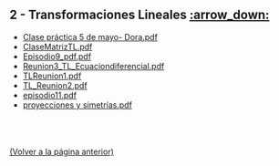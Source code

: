 
<html>
<body>
<h2>2 - Transformaciones Lineales <a href="https://downgit.github.io/#/home?url=https://github.com/Apuntes-FIUBA/Apuntes-Electronica/tree/main/81 - Matemática/8102 - Algebra II/Clases Vargas/2 - Transformaciones Lineales">:arrow_down:</a></h2>
<ul>
    <li><a href="Clase práctica 5 de mayo- Dora.pdf">Clase práctica 5 de mayo- Dora.pdf</a></li>
    <li><a href="ClaseMatrizTL.pdf">ClaseMatrizTL.pdf</a></li>
    <li><a href="Episodio9_pdf.pdf">Episodio9_pdf.pdf</a></li>
    <li><a href="Reunion3_TL_Ecuaciondiferencial.pdf">Reunion3_TL_Ecuaciondiferencial.pdf</a></li>
    <li><a href="TLReunion1.pdf">TLReunion1.pdf</a></li>
    <li><a href="TL_Reunion2.pdf">TL_Reunion2.pdf</a></li>
    <li><a href="episodio11.pdf">episodio11.pdf</a></li>
    <li><a href="proyecciones y simetrías.pdf">proyecciones y simetrías.pdf</a></li>
</ul>
</body>
</html>














<br><br><br>[(Volver a la página anterior)](../)
